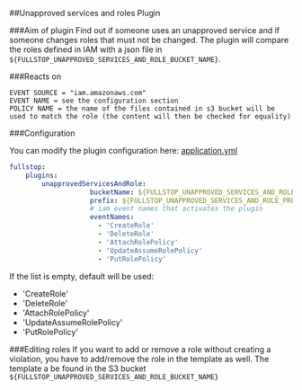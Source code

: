 ##Unapproved services and roles Plugin

###Aim of plugin
Find out if someone uses an unapproved service
and if someone changes roles that must not be changed. The plugin will compare the roles defined in IAM with a json file in `${FULLSTOP_UNAPPROVED_SERVICES_AND_ROLE_BUCKET_NAME}`.

###Reacts on

```
EVENT SOURCE = "iam.amazonaws.com"
EVENT NAME = see the configuration section
POLICY NAME = the name of the files contained in s3 bucket will be used to match the role (the content will then be checked for equality)
```

###Configuration

You can modify the plugin configuration here: [application.yml](../../fullstop/src/main/resources/config/application.yml)

```yml
fullstop:
    plugins:
        unapprovedServicesAndRole:
                    bucketName: ${FULLSTOP_UNAPPROVED_SERVICES_AND_ROLE_BUCKET_NAME}
                    prefix: ${FULLSTOP_UNAPPROVED_SERVICES_AND_ROLE_PREFIX}
                    # iam event names that activates the plugin
                    eventNames:
                      - 'CreateRole'
                      - 'DeleteRole'
                      - 'AttachRolePolicy'
                      - 'UpdateAssumeRolePolicy'
                      - 'PutRolePolicy'
```
If the list is empty, default will be used: 
* 'CreateRole'
* 'DeleteRole'
* 'AttachRolePolicy'
* 'UpdateAssumeRolePolicy'
* 'PutRolePolicy'

###Editing roles
If you want to add or remove a role without creating a violation, you have to add/remove the role in the template as well. The template a be found in the S3 bucket `${FULLSTOP_UNAPPROVED_SERVICES_AND_ROLE_BUCKET_NAME}`
